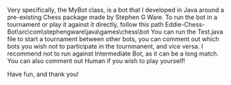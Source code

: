 Very specifically, the MyBot class, is a bot that I developed in Java around a pre-existing Chess package made by Stephen G Ware.
To run the bot in a tournament or play it against it directly, follow this path
Eddie-Chess-Bot\src\com\stephengware\java\games\chess\bot
You can run the Test.java file to start a tournament between other bots, you can comment out which bots you wish not to participate in the tournmanent, and vice versa.
I recommend not to run against Intermediate Bot, as it can be a long match.
You can also comment out Human if you wish to play yourself!

Have fun, and thank you!
